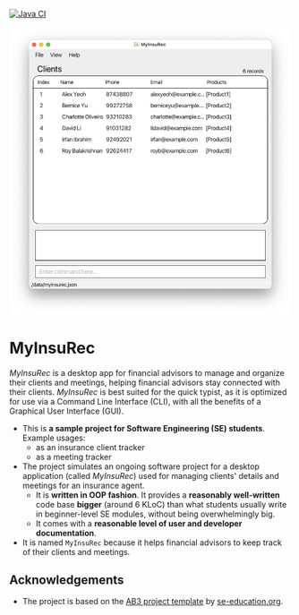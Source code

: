 [![Java CI](https://github.com/AY2223S1-CS2103T-W16-4/tp/workflows/Java%20CI/badge.svg)](https://github.com/AY2223S1-CS2103T-W16-4/tp/actions)

![Ui](docs/images/Ui.png)

# MyInsuRec
*MyInsuRec* is a desktop app for financial advisors to manage and organize their clients and meetings, helping
financial advisors stay connected with their clients. *MyInsuRec* is best suited for the quick typist, as it is 
optimized for use via a Command Line Interface (CLI), with all the benefits of a Graphical User Interface (GUI).

* This is **a sample project for Software Engineering (SE) students**.<br>
  Example usages:
  * as an insurance client tracker
  * as a meeting tracker
* The project simulates an ongoing software project for a desktop application (called _MyInsuRec_) used for managing clients' details and meetings for an insurance agent.
  * It is **written in OOP fashion**. It provides a **reasonably well-written** code base **bigger** (around 6 KLoC) than what students usually write in beginner-level SE modules, without being overwhelmingly big.
  * It comes with a **reasonable level of user and developer documentation**.
* It is named `MyInsuRec` because it helps financial advisors to keep track of their clients and meetings.

## Acknowledgements
* The project is based on the [AB3 project template](https://github.com/se-edu/addressbook-level3) by 
[se-education.org](https://se-education.org).

